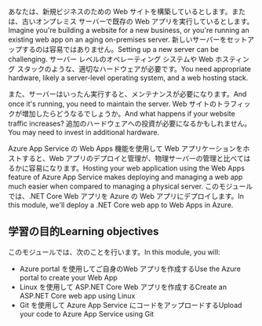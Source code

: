 <span data-ttu-id="71aee-101">あなたは、新規ビジネスのための Web サイトを構築しているとします。または、古いオンプレミス サーバーで既存の Web アプリを実行しているとします。</span><span class="sxs-lookup"><span data-stu-id="71aee-101">Imagine you're building a website for a new business, or you're running an existing web app on an aging on-premises server.</span></span> <span data-ttu-id="71aee-102">新しいサーバーをセットアップするのは容易ではありません。</span><span class="sxs-lookup"><span data-stu-id="71aee-102">Setting up a new server can be challenging.</span></span> <span data-ttu-id="71aee-103">サーバー レベルのオペレーティング システムや Web ホスティング スタックのような、適切なハードウェアが必要です。</span><span class="sxs-lookup"><span data-stu-id="71aee-103">You need appropriate hardware, likely a server-level operating system, and a web hosting stack.</span></span>

<span data-ttu-id="71aee-104">また、サーバーはいったん実行すると、メンテナンスが必要になります。</span><span class="sxs-lookup"><span data-stu-id="71aee-104">And once it's running, you need to maintain the server.</span></span> <span data-ttu-id="71aee-105">Web サイトのトラフィックが増加したらどうなるでしょうか。</span><span class="sxs-lookup"><span data-stu-id="71aee-105">And what happens if your website traffic increases?</span></span> <span data-ttu-id="71aee-106">追加のハードウェアへの投資が必要になるかもしれません。</span><span class="sxs-lookup"><span data-stu-id="71aee-106">You may need to invest in additional hardware.</span></span>

<span data-ttu-id="71aee-107">Azure App Service の Web Apps 機能を使用して Web アプリケーションをホストすると、Web アプリのデプロイと管理が、物理サーバーの管理と比べてはるかに容易になります。</span><span class="sxs-lookup"><span data-stu-id="71aee-107">Hosting your web application using the Web Apps feature of Azure App Service makes deploying and managing a web app much easier when compared to managing a physical server.</span></span> <span data-ttu-id="71aee-108">このモジュールでは、.NET Core Web アプリを Azure の Web アプリにデプロイします。</span><span class="sxs-lookup"><span data-stu-id="71aee-108">In this module, we'll deploy a .NET Core web app to Web Apps in Azure.</span></span>

## <a name="learning-objectives"></a><span data-ttu-id="71aee-109">学習の目的</span><span class="sxs-lookup"><span data-stu-id="71aee-109">Learning objectives</span></span>

<span data-ttu-id="71aee-110">このモジュールでは、次のことを行います。</span><span class="sxs-lookup"><span data-stu-id="71aee-110">In this module, you will:</span></span>

- <span data-ttu-id="71aee-111">Azure portal を使用してご自身のWeb アプリを作成する</span><span class="sxs-lookup"><span data-stu-id="71aee-111">Use the Azure portal to create your Web App</span></span>
- <span data-ttu-id="71aee-112">Linux を使用して ASP.NET Core Web アプリを作成する</span><span class="sxs-lookup"><span data-stu-id="71aee-112">Create an ASP.NET Core web app using Linux</span></span>
- <span data-ttu-id="71aee-113">Git を使用して Azure App Service にコードをアップロードする</span><span class="sxs-lookup"><span data-stu-id="71aee-113">Upload your code to Azure App Service using Git</span></span>
